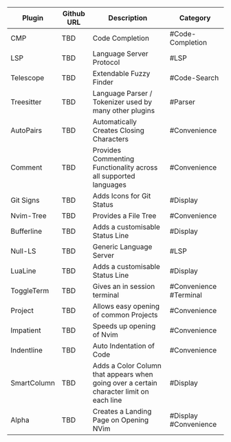 |Plugin|Github URL|Description|Category|
|------|----------|-----------|--------|
|CMP|TBD|Code Completion|#Code-Completion|
|LSP|TBD|Language Server Protocol|#LSP|
|Telescope|TBD|Extendable Fuzzy Finder|#Code-Search|
|Treesitter|TBD|Language Parser / Tokenizer used by many other plugins|#Parser|
|AutoPairs|TBD|Automatically Creates Closing Characters|#Convenience|
|Comment|TBD|Provides Commenting Functionality across all supported languages|#Convenience|
|Git Signs|TBD|Adds Icons for Git Status|#Display|
|Nvim-Tree|TBD|Provides a File Tree|#Convenience|
|Bufferline|TBD|Adds a customisable Status Line|#Display|
|Null-LS|TBD|Generic Language Server|#LSP|
|LuaLine|TBD|Adds a customisable Status Line|#Display|
|ToggleTerm|TBD|Gives an in session terminal|#Convenience #Terminal|
|Project|TBD|Allows easy opening of common Projects|#Convenience|
|Impatient|TBD|Speeds up opening of Nvim|#Convenience|
|Indentline|TBD|Auto Indentation of Code|#Convenience|
|SmartColumn|TBD|Adds a Color Column that appears when going over a certain character limit on each line|#Display|
|Alpha|TBD|Creates a Landing Page on Opening NVim|#Display #Convenience|
